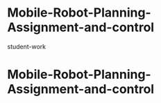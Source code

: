 # Mobile-Robot-Planning-Assignment-and-control
student-work
# Mobile-Robot-Planning-Assignment-and-control
